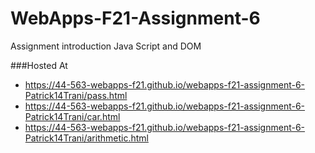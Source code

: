 # WebApps-F21-Assignment-6
Assignment introduction Java Script and DOM

###Hosted At
- https://44-563-webapps-f21.github.io/webapps-f21-assignment-6-Patrick14Trani/pass.html
- https://44-563-webapps-f21.github.io/webapps-f21-assignment-6-Patrick14Trani/car.html
- https://44-563-webapps-f21.github.io/webapps-f21-assignment-6-Patrick14Trani/arithmetic.html
